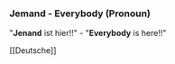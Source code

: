 ### Jemand - Everybody   (Pronoun)

"**Jenand** ist hier!!" - "**Everybody** is here!!"



[[Deutsche]]